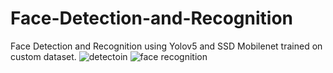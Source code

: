 # Face-Detection-and-Recognition
Face Detection and Recognition using Yolov5 and SSD Mobilenet trained on custom dataset.
![detectoin](https://github.com/user-attachments/assets/8cd5d99d-d936-4871-b2d5-3b26dd9fd961)
![face recognition](https://github.com/user-attachments/assets/d8ebdd57-476d-4636-ab0a-7c1816884982)
